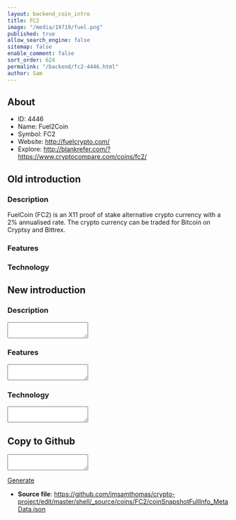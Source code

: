 ```yaml
---
layout: backend_coin_intro
title: FC2
image: "/media/19719/fuel.png"
published: true
allow_search_engine: false
sitemap: false
enable_comment: false
sort_order: 624
permalink: "/backend/fc2-4446.html"
author: Sam
---
```


## About

- ID: 4446
- Name: Fuel2Coin
- Symbol: FC2
- Website: http://fuelcrypto.com/
- Explore: http://blankrefer.com/?https://www.cryptocompare.com/coins/fc2/


## Old introduction

### Description

<p>FuelCoin (FC2) is an X11 proof of stake alternative crypto currency with a 2% annualised rate. The crypto currency can be traded for Bitcoin on Cryptsy and Bittrex.</p>

### Features


### Technology




## New introduction


### Description
<textarea id="meta_description" name="description"></textarea>

### Features
<textarea id="meta_features" name="features"></textarea>

### Technology
<textarea id="meta_technology" name="technology"></textarea>


## Copy to Github

<textarea id="coinsnapshotfullinfo_metadata"></textarea>

<a href="#gen" onclick="generateMetaDatJson()">Generate</a>

- **Source file**: <a href="https://github.com/imsamthomas/crypto-project/edit/master/shell/_source/coins/FC2/coinSnapshotFullInfo_MetaData.json">https://github.com/imsamthomas/crypto-project/edit/master/shell/_source/coins/FC2/coinSnapshotFullInfo_MetaData.json</a>

